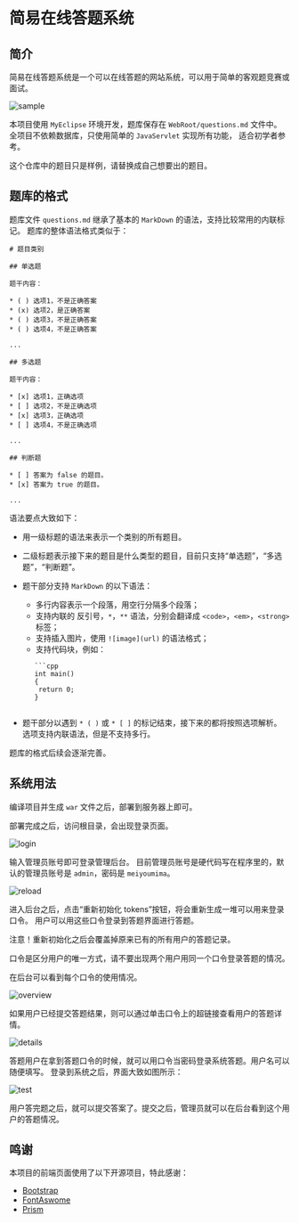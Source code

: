 # 简易在线答题系统

## 简介

简易在线答题系统是一个可以在线答题的网站系统，可以用于简单的客观题竞赛或面试。

![sample](images/sample.png)

本项目使用 `MyEclipse` 环境开发，题库保存在 `WebRoot/questions.md` 文件中。
全项目不依赖数据库，只使用简单的 `JavaServlet` 实现所有功能，
适合初学者参考。

这个仓库中的题目只是样例，请替换成自己想要出的题目。

## 题库的格式

题库文件 `questions.md` 继承了基本的 `MarkDown` 的语法，支持比较常用的内联标记。
题库的整体语法格式类似于：

```
# 题目类别

## 单选题

题干内容：

* ( ) 选项1，不是正确答案
* (x) 选项2，是正确答案
* ( ) 选项3，不是正确答案
* ( ) 选项4，不是正确答案

...

## 多选题

题干内容：

* [x] 选项1，正确选项
* [ ] 选项2，不是正确选项
* [x] 选项3，正确选项
* [ ] 选项4，不是正确选项

...

## 判断题

* [ ] 答案为 false 的题目。
* [x] 答案为 true 的题目。

...
```

语法要点大致如下：

* 用一级标题的语法来表示一个类别的所有题目。
* 二级标题表示接下来的题目是什么类型的题目，目前只支持“单选题”，“多选题”，“判断题”。
* 题干部分支持 `MarkDown` 的以下语法：

  * 多行内容表示一个段落，用空行分隔多个段落；
  * 支持内联的 反引号，`*`，`**` 语法，分别会翻译成 `<code>`，`<em>`，`<strong>` 标签；
  * 支持插入图片，使用 `![image](url)` 的语法格式；
  * 支持代码块，例如：

  ```
     ```cpp
     int main()
     {
      return 0;
     }
     ```
  ```

* 题干部分以遇到 `* ( )` 或 `* [ ]` 的标记结束，接下来的都将按照选项解析。
  选项支持内联语法，但是不支持多行。

题库的格式后续会逐渐完善。

## 系统用法

编译项目并生成 `war` 文件之后，部署到服务器上即可。

部署完成之后，访问根目录，会出现登录页面。

![login](images/login.png)

输入管理员账号即可登录管理后台。
目前管理员账号是硬代码写在程序里的，默认的管理员账号是 `admin`，密码是 `meiyoumima`。

![reload](images/reload.png)

进入后台之后，点击“重新初始化 tokens”按钮，将会重新生成一堆可以用来登录口令。
用户可以用这些口令登录到答题界面进行答题。

注意！重新初始化之后会覆盖掉原来已有的所有用户的答题记录。

口令是区分用户的唯一方式，请不要出现两个用户用同一个口令登录答题的情况。

在后台可以看到每个口令的使用情况。

![overview](images/overview.png)

如果用户已经提交答题结果，则可以通过单击口令上的超链接查看用户的答题详情。

![details](images/detail.png)

答题用户在拿到答题口令的时候，就可以用口令当密码登录系统答题。用户名可以随便填写。
登录到系统之后，界面大致如图所示：

![test](images/test.png)

用户答完题之后，就可以提交答案了。提交之后，管理员就可以在后台看到这个用户的答题情况。

## 鸣谢

本项目的前端页面使用了以下开源项目，特此感谢：

* [Bootstrap](https://github.com/twbs/bootstrap)
* [FontAswome](https://github.com/FortAwesome/Font-Awesome)
* [Prism](https://github.com/PrismJS/prism)